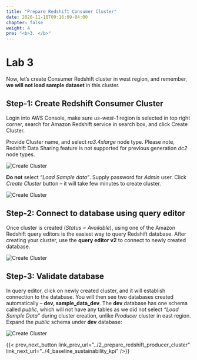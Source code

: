 ```yaml
---
title: "Prepare Redshift Consumer Cluster"
date: 2020-11-18T09:16:09-04:00
chapter: false
weight: 4
pre: "<b>3. </b>"
---
```


# Lab 3

Now, let’s create Consumer Redshift cluster in west region, and remember, **we will not load sample dataset** in this cluster. 

## Step-1: Create Redshift Consumer Cluster

Login into AWS Console, make sure _us-west-1_ region is selected in top right corner, search for Amazon Redshift service in search box, and click Create Cluster.

Provide Cluster name, and select _ra3.4xlarge_ node type. Please note, Redshift Data Sharing feature is not supported for previous generation _dc2_ node types.

![Create Cluster](/Sustainability/300_optimize_data_pattern_using_redshift_data_sharing/lab-3/images/create_cluster.png?classes=lab_picture_small)

**Do not** select _“Load Sample data”_. Supply password for _Admin_ user. Click _Create Cluster_ button – it will take few minutes to create cluster.

![Create Cluster](/Sustainability/300_optimize_data_pattern_using_redshift_data_sharing/lab-3/images/sample_data.png?classes=lab_picture_small)


## Step-2: Connect to database using query editor

Once cluster is created (_Status = Available_), using one of the Amazon Redshift query editors is the easiest way to query Redshift database. After creating your cluster, use the **query editor v2** to connect to newly created database.

![Create Cluster](/Sustainability/300_optimize_data_pattern_using_redshift_data_sharing/lab-3/images/query_editor.png?classes=lab_picture_small)

## Step-3: Validate database
In query editor, click on newly created cluster, and it will establish connection to the database. You will then see two databases created automatically – **dev, sample_data_dev**. The **dev** database has one schema called _public_, which will not have any tables as we did not select _“Load Sample Data”_ during cluster creation, unlike _Producer_ cluster in east region. Expand the _public_ schema under **dev** database:

![Create Cluster](/Sustainability/300_optimize_data_pattern_using_redshift_data_sharing/lab-3/images/query_editor-2.png?classes=lab_picture_small)


{{< prev_next_button link_prev_url="../2_prepare_redshift_producer_cluster" link_next_url="../4_baseline_sustainability_kpi" />}}
